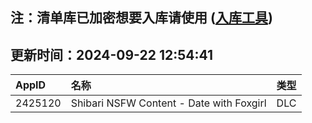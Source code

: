 ## 注：清单库已加密想要入库请使用 ([入库工具](https://github.com/BlankTMing/ManifestAutoUpdate/releases))

## 更新时间：2024-09-22 12:54:41
| AppID | 名称 | 类型  |
| :-------------------- | :----------------------------- | :----------- |
| 2425120 | Shibari NSFW Content - Date with Foxgirl| DLC |
